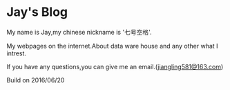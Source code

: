 # Jay's Blog
My name is Jay,my chinese nickname is '七号空格'.

My webpages on the internet.About data ware house and any other what I intrest.

If you have any questions,you can give me an email.(jiangling581@163.com)

Build on 2016/06/20
